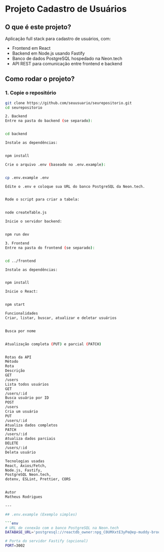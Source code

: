 # Projeto Cadastro de Usuários 

## O que é este projeto?

Aplicação full stack para cadastro de usuários, com:

- Frontend em React
- Backend em Node.js usando Fastify
- Banco de dados PostgreSQL hospedado na Neon.tech
- API REST para comunicação entre frontend e backend

## Como rodar o projeto?

### 1. Copie o repositório

```bash
git clone https://github.com/seuusuario/seurepositorio.git
cd seurepositorio

2. Backend
Entre na pasta do backend (se separado):


cd backend

Instale as dependências:


npm install

Crie o arquivo .env (baseado no .env.example):


cp .env.example .env

Edite o .env e coloque sua URL do banco PostgreSQL da Neon.tech.


Rode o script para criar a tabela:


node createTable.js

Inicie o servidor backend:


npm run dev

3. Frontend
Entre na pasta do frontend (se separado):


cd ../frontend

Instale as dependências:


npm install

Inicie o React:


npm start

Funcionalidades
Criar, listar, buscar, atualizar e deletar usuários


Busca por nome


Atualização completa (PUT) e parcial (PATCH)


Rotas da API
Método
Rota
Descrição
GET
/users
Lista todos usuários
GET
/users/:id
Busca usuário por ID
POST
/users
Cria um usuário
PUT
/users/:id
Atualiza dados completos
PATCH
/users/:id
Atualiza dados parciais
DELETE
/users/:id
Deleta usuário

Tecnologias usadas
React, Axios/Fetch,
Node.js, Fastify,
PostgreSQL Neon.tech,
dotenv, ESLint, Prettier, CORS


Autor
Matheus Rodrigues

---

## .env.example (Exemplo simples)

```env
# URL de conexão com o banco PostgreSQL na Neon.tech
DATABASE_URL='postgresql://reactdb_owner:npg_C0UMXxtE3yPe@ep-muddy-brook-a5u06qnm-pooler.us-east-2.aws.neon.tech/reactdb?sslmode=require'

# Porta do servidor Fastify (opcional)
PORT=3002
